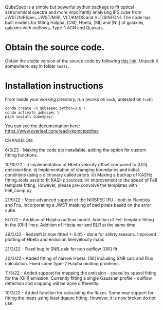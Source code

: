 QubeSpec is a simple but powerful python package to fit optical astronomical spectra and more importantly analysing IFS cube from JWST/NIRSpec, JWST/MIRI, VLT/KMOS and VLT/SINFONI. The code has built models for fitting Halpha, [OIII], Hbeta, [SII] and [NII] of galaxies, galaxies with outflows, Type-1 AGN and Quasars.


# Obtain the source code.

Obtain the *stable* version of the source code by following <a href="https://github.com/honzascholtz/qubespec/archive/refs/heads/main.zip" target=_blank>this link</a>. Unpack it somewhere, say in folder `tests`.  


# Installation instructions

From inside your working directory, run (works on `bash`, untested on `tcsh`)
```
conda create -n qubespec python=3.8 \
conda activate qubespec \
pip3 install QubeSpec/.
```

You can see the documentation here:
https://www.overleaf.com/read/vkpmctpzdhsc

CHANGELOG:

6/3/23 - Making the code pip installable, adding the option for custom fitting functions.

10/10/22 -  i) Implementation of Hbeta velocity offset compared to [OIII] emission line.
            ii) Implementation of changing boundaries and initial conditions using a dictionary called priors.
            iii) Making a backup of KASHz fitting_tools used to fit KASHz sources.
            iv) Improvement to the speed of FeII template fitting. However, please pre-convolve the templates with FeII_comp.py

21/9/22 - More advanced support of the NIRSPEC IFU - both in Flambda and Fnu. Incorporating a JWST masking of bad pixels based on the error cube.

8/7/22 - Addition of Halpha outflow model. Addition of FeII template fitting in the [OIII] lines. Addition of Hbeta nar and BLR at the same time.

29/3/22 - Redshift is now fitted +-0.05 - done for safety reasons. Improved plotting of Hbeta and emission line/velocity maps

21/3/22 - Fixed bug in SNR_calc for non outflow [OIII] fit.

20/3/22 - Added fitting of narrow Hbeta, [SII] including SNR calc and Flux calculation. Fixed some type-2 Halpha plotting problems.

11/3/22 - Added support for mapping the emission - spaxel by spaxel fitting for the [OIII] emission. Currently fitting a single Gaussian profile - outflow detection and mapping will be done differently.

10/3/22 - Added function for calculating the fluxes. Some new support for fitting the maps using least dqaure fitting. However, it is now broken do not use.
